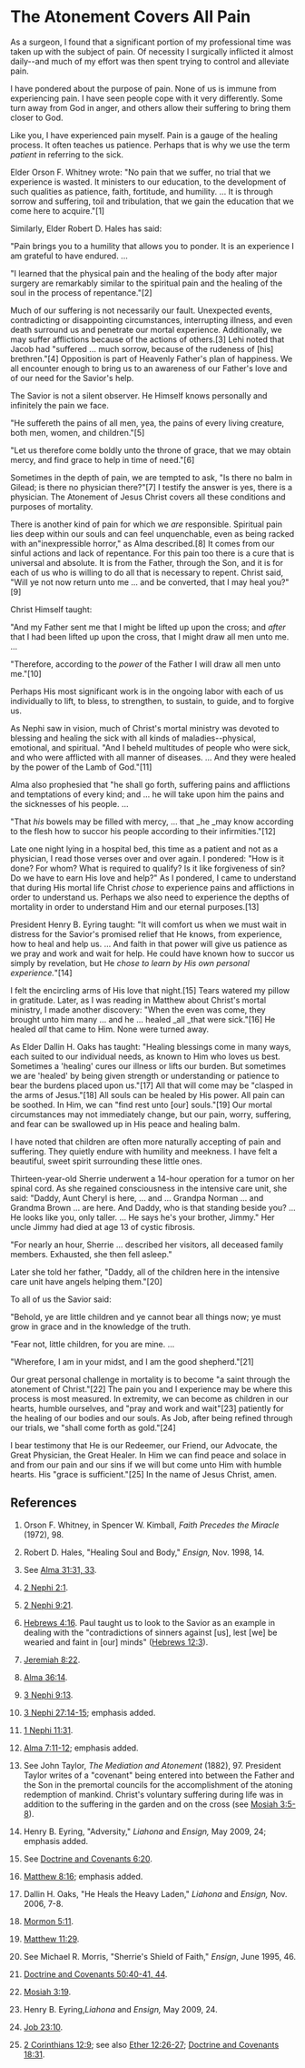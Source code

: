 # The Atonement Covers All Pain

As a surgeon, I found that a significant portion of my professional time was
taken up with the subject of pain. Of necessity I surgically inflicted it
almost daily--and much of my effort was then spent trying to control and
alleviate pain.

I have pondered about the purpose of pain. None of us is immune from
experiencing pain. I have seen people cope with it very differently. Some turn
away from God in anger, and others allow their suffering to bring them closer
to God.

Like you, I have experienced pain myself. Pain is a gauge of the healing
process. It often teaches us patience. Perhaps that is why we use the term
_patient_ in referring to the sick.

Elder Orson F. Whitney wrote: "No pain that we suffer, no trial that we
experience is wasted. It ministers to our education, to the development of
such qualities as patience, faith, fortitude, and humility. ... It is through
sorrow and suffering, toil and tribulation, that we gain the education that we
come here to acquire."[1]

Similarly, Elder Robert D. Hales has said:

"Pain brings you to a humility that allows you to ponder. It is an experience
I am grateful to have endured. ...

"I learned that the physical pain and the healing of the body after major
surgery are remarkably similar to the spiritual pain and the healing of the
soul in the process of repentance."[2]

Much of our suffering is not necessarily our fault. Unexpected events,
contradicting or disappointing circumstances, interrupting illness, and even
death surround us and penetrate our mortal experience. Additionally, we may
suffer afflictions because of the actions of others.[3] Lehi noted that Jacob
had "suffered ... much sorrow, because of the rudeness of [his] brethren."[4]
Opposition is part of Heavenly Father's plan of happiness. We all encounter
enough to bring us to an awareness of our Father's love and of our need for
the Savior's help.

The Savior is not a silent observer. He Himself knows personally and
infinitely the pain we face.

"He suffereth the pains of all men, yea, the pains of every living creature,
both men, women, and children."[5]

"Let us therefore come boldly unto the throne of grace, that we may obtain
mercy, and find grace to help in time of need."[6]

Sometimes in the depth of pain, we are tempted to ask, "Is there no balm in
Gilead; is there no physician there?"[7] I testify the answer is yes, there is
a physician. The Atonement of Jesus Christ covers all these conditions and
purposes of mortality.

There is another kind of pain for which we _are_ responsible. Spiritual pain
lies deep within our souls and can feel unquenchable, even as being racked
with an"inexpressible horror," as Alma described.[8] It comes from our sinful
actions and lack of repentance. For this pain too there is a cure that is
universal and absolute. It is from the Father, through the Son, and it is for
each of us who is willing to do all that is necessary to repent. Christ said,
"Will ye not now return unto me ... and be converted, that I may heal you?"[9]

Christ Himself taught:

"And my Father sent me that I might be lifted up upon the cross; and _after_
that I had been lifted up upon the cross, that I might draw all men unto me. ...

"Therefore, according to the _power_ of the Father I will draw all men unto
me."[10]

Perhaps His most significant work is in the ongoing labor with each of us
individually to lift, to bless, to strengthen, to sustain, to guide, and to
forgive us.

As Nephi saw in vision, much of Christ's mortal ministry was devoted to
blessing and healing the sick with all kinds of maladies--physical, emotional,
and spiritual. "And I beheld multitudes of people who were sick, and who were
afflicted with all manner of diseases. ... And they were healed by the power of
the Lamb of God."[11]

Alma also prophesied that "he shall go forth, suffering pains and afflictions
and temptations of every kind; and ... he will take upon him the pains and the
sicknesses of his people. ...

"That _his_ bowels may be filled with mercy, ... that _he _may know according to
the flesh how to succor his people according to their infirmities."[12]

Late one night lying in a hospital bed, this time as a patient and not as a
physician, I read those verses over and over again. I pondered: "How is it
done? For whom? What is required to qualify? Is it like forgiveness of sin? Do
we have to earn His love and help?" As I pondered, I came to understand that
during His mortal life Christ _chose_ to experience pains and afflictions in
order to understand us. Perhaps we also need to experience the depths of
mortality in order to understand Him and our eternal purposes.[13]

President Henry B. Eyring taught: "It will comfort us when we must wait in
distress for the Savior's promised relief that He knows, from experience, how
to heal and help us. ... And faith in that power will give us patience as we
pray and work and wait for help. He could have known how to succor us simply
by revelation, but He _chose to learn by His own personal experience._"[14]

I felt the encircling arms of His love that night.[15] Tears watered my pillow
in gratitude. Later, as I was reading in Matthew about Christ's mortal
ministry, I made another discovery: "When the even was come, they brought unto
him many ... and he ... healed _all _that were sick."[16] He healed _all_ that
came to Him. None were turned away.

As Elder Dallin H. Oaks has taught: "Healing blessings come in many ways, each
suited to our individual needs, as known to Him who loves us best. Sometimes a
'healing' cures our illness or lifts our burden. But sometimes we are 'healed'
by being given strength or understanding or patience to bear the burdens
placed upon us."[17] All that will come may be "clasped in the arms of
Jesus."[18] All souls can be healed by His power. All pain can be soothed. In
Him, we can "find rest unto [our] souls."[19] Our mortal circumstances may not
immediately change, but our pain, worry, suffering, and fear can be swallowed
up in His peace and healing balm.

I have noted that children are often more naturally accepting of pain and
suffering. They quietly endure with humility and meekness. I have felt a
beautiful, sweet spirit surrounding these little ones.

Thirteen-year-old Sherrie underwent a 14-hour operation for a tumor on her
spinal cord. As she regained consciousness in the intensive care unit, she
said: "Daddy, Aunt Cheryl is here, ... and ... Grandpa Norman ... and Grandma Brown
... are here. And Daddy, who is that standing beside you? ... He looks like you,
only taller. ... He says he's your brother, Jimmy." Her uncle Jimmy had died at
age 13 of cystic fibrosis.

"For nearly an hour, Sherrie ... described her visitors, all deceased family
members. Exhausted, she then fell asleep."

Later she told her father, "Daddy, all of the children here in the intensive
care unit have angels helping them."[20]

To all of us the Savior said:

"Behold, ye are little children and ye cannot bear all things now; ye must
grow in grace and in the knowledge of the truth.

"Fear not, little children, for you are mine. ...

"Wherefore, I am in your midst, and I am the good shepherd."[21]

Our great personal challenge in mortality is to become "a saint through the
atonement of Christ."[22] The pain you and I experience may be where this
process is most measured. In extremity, we can become as children in our
hearts, humble ourselves, and "pray and work and wait"[23] patiently for the
healing of our bodies and our souls. As Job, after being refined through our
trials, we "shall come forth as gold."[24]

I bear testimony that He is our Redeemer, our Friend, our Advocate, the Great
Physician, the Great Healer. In Him we can find peace and solace in and from
our pain and our sins if we will but come unto Him with humble hearts. His
"grace is sufficient."[25] In the name of Jesus Christ, amen.

## References

  1. Orson F. Whitney, in Spencer W. Kimball, _Faith Precedes the Miracle_ (1972), 98.

  2. Robert D. Hales, "Healing Soul and Body," _Ensign,_ Nov. 1998, 14.

  3. See [Alma 31:31, 33](https://www.lds.org/scriptures/bofm/alma/31.31,33?lang=eng#30).

  4. [2 Nephi 2:1](https://www.lds.org/scriptures/bofm/2-ne/2.1?lang=eng#0).

  5. [2 Nephi 9:21](https://www.lds.org/scriptures/bofm/2-ne/9.21?lang=eng#20).

  6. [Hebrews 4:16](https://www.lds.org/scriptures/nt/heb/4.16?lang=eng#15). Paul taught us to look to the Savior as an example in dealing with the "contradictions of sinners against [us], lest [we] be wearied and faint in [our] minds" ([Hebrews 12:3](https://www.lds.org/scriptures/nt/heb/12.3?lang=eng#2)).

  7. [Jeremiah 8:22](https://www.lds.org/scriptures/ot/jer/8.22?lang=eng#21).

  8. [Alma 36:14](https://www.lds.org/scriptures/bofm/alma/36.14?lang=eng#13).

  9. [3 Nephi 9:13](https://www.lds.org/scriptures/bofm/3-ne/9.13?lang=eng#12).

  10. [3 Nephi 27:14-15](https://www.lds.org/scriptures/bofm/3-ne/27.14-15?lang=eng#13); emphasis added.

  11. [1 Nephi 11:31](https://www.lds.org/scriptures/bofm/1-ne/11.31?lang=eng#30).

  12. [Alma 7:11-12](https://www.lds.org/scriptures/bofm/alma/7.11-12?lang=eng#10); emphasis added.

  13. See John Taylor, _The Mediation and Atonement_ (1882), 97. President Taylor writes of a "covenant" being entered into between the Father and the Son in the premortal councils for the accomplishment of the atoning redemption of mankind. Christ's voluntary suffering during life was in addition to the suffering in the garden and on the cross (see [Mosiah 3:5-8](https://www.lds.org/scriptures/bofm/mosiah/3.5-8?lang=eng#4)).

  14. Henry B. Eyring, "Adversity," _Liahona_ and _Ensign,_ May 2009, 24; emphasis added.

  15. See [Doctrine and Covenants 6:20](https://www.lds.org/scriptures/dc-testament/dc/6.20?lang=eng#19).

  16. [Matthew 8:16](https://www.lds.org/scriptures/nt/matt/8.16?lang=eng#15); emphasis added.

  17. Dallin H. Oaks, "He Heals the Heavy Laden," _Liahona_ and _Ensign,_ Nov. 2006, 7-8.

  18. [Mormon 5:11](https://www.lds.org/scriptures/bofm/morm/5.11?lang=eng#10).

  19. [Matthew 11:29](https://www.lds.org/scriptures/nt/matt/11.29?lang=eng#28).

  20. See Michael R. Morris, "Sherrie's Shield of Faith," _Ensign_, June 1995, 46.

  21. [Doctrine and Covenants 50:40-41, 44](https://www.lds.org/scriptures/dc-testament/dc/50.40-41,44?lang=eng#39).

  22. [Mosiah 3:19](https://www.lds.org/scriptures/bofm/mosiah/3.19?lang=eng#18).

  23. Henry B. Eyring,_Liahona_ and _Ensign,_ May 2009, 24.

  24. [Job 23:10](https://www.lds.org/scriptures/ot/job/23.10?lang=eng#9).

  25. [2 Corinthians 12:9](https://www.lds.org/scriptures/nt/2-cor/12.9?lang=eng#8); see also [Ether 12:26-27](https://www.lds.org/scriptures/bofm/ether/12.26-27?lang=eng#25); [Doctrine and Covenants 18:31](https://www.lds.org/scriptures/dc-testament/dc/18.31?lang=eng#30).

